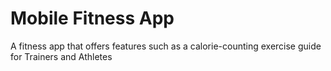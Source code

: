# Mobile Fitness App
A fitness app that offers features such as a calorie-counting exercise guide for Trainers and Athletes

